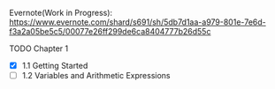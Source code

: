 Evernote(Work in Progress):
https://www.evernote.com/shard/s691/sh/5db7d1aa-a979-801e-7e6d-f3a2a05be5c5/00077e26ff299de6ca8404777b26d55c 

TODO
Chapter 1
- [x] 1.1 Getting Started
- [ ] 1.2 Variables and Arithmetic Expressions
